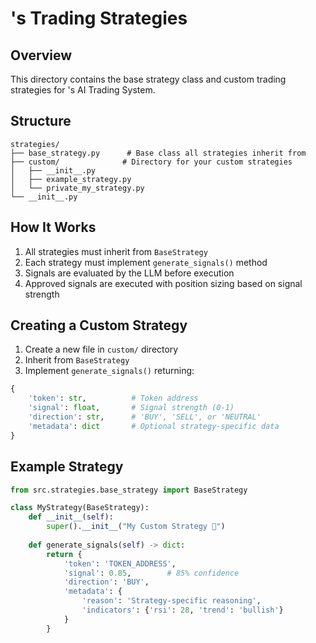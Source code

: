 #     's Trading Strategies

## Overview
This directory contains the base strategy class and custom trading strategies for   's AI Trading System.

## Structure
```
strategies/
├── base_strategy.py      # Base class all strategies inherit from
├── custom/              # Directory for your custom strategies
│   ├── __init__.py
│   ├── example_strategy.py
│   └── private_my_strategy.py
└── __init__.py
```

## How It Works
1. All strategies must inherit from `BaseStrategy`
2. Each strategy must implement `generate_signals()` method
3. Signals are evaluated by the LLM before execution
4. Approved signals are executed with position sizing based on signal strength

## Creating a Custom Strategy
1. Create a new file in `custom/` directory
2. Inherit from `BaseStrategy`
3. Implement `generate_signals()` returning:
```python
{
    'token': str,          # Token address
    'signal': float,       # Signal strength (0-1)
    'direction': str,      # 'BUY', 'SELL', or 'NEUTRAL'
    'metadata': dict       # Optional strategy-specific data
}
```

## Example Strategy
```python
from src.strategies.base_strategy import BaseStrategy

class MyStrategy(BaseStrategy):
    def __init__(self):
        super().__init__("My Custom Strategy 🚀")
    
    def generate_signals(self) -> dict:
        return {
            'token': 'TOKEN_ADDRESS',
            'signal': 0.85,        # 85% confidence
            'direction': 'BUY',
            'metadata': {
                'reason': 'Strategy-specific reasoning',
                'indicators': {'rsi': 28, 'trend': 'bullish'}
            }
        }
``` 